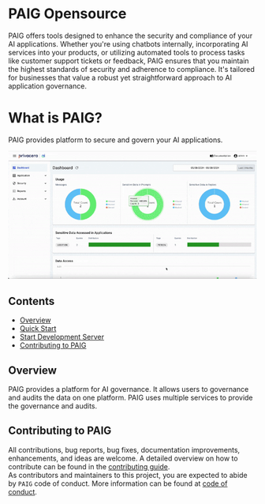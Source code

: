 # PAIG Opensource
PAIG offers tools designed to enhance the security and compliance of your AI applications. Whether you're using chatbots internally, incorporating AI services into your products, or utilizing automated tools to process tasks like customer support tickets or feedback, PAIG ensures that you maintain the highest standards of security and adherence to compliance. It's tailored for businesses that value a robust yet straightforward approach to AI application governance. 

# What is PAIG?
PAIG provides platform to secure and govern your AI applications.

![PAIG Demo gif](docs/assets/PAIG_Demo.gif)

## Contents
- [Overview](#overview)
- [Quick Start](backend/README.md)
- [Start Development Server](backend/paig/README.md)
- [Contributing to PAIG](#contributing)

## Overview <a name="overview"></a>
PAIG provides a platform for AI governance. It allows users to governance and audits the data on one platform. PAIG uses multiple services to provide the governance and audits.


## Contributing to PAIG <a name="contributing"></a>
All contributions, bug reports, bug fixes, documentation improvements, enhancements, and ideas are welcome.
A detailed overview on how to contribute can be found in the [contributing guide](docs/CONTRIBUTING.md).
<br>As contributors and maintainers to this project, you are expected to abide by `PAIG` code of conduct. More information can be found at [code of conduct](docs/CODE_OF_CONDUCT.md).
